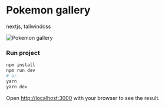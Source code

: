 # Pokemon gallery

nextjs, tailwindcss

![Pokemon gallery](https://user-images.githubusercontent.com/47863089/111241266-8c1d6200-85db-11eb-810c-9433aaad405c.gif "Pokemon gallery")

### Run project

```bash
npm install
npm run dev
# or
yarn
yarn dev
```

Open [http://localhost:3000](http://localhost:3000) with your browser to see the result.

